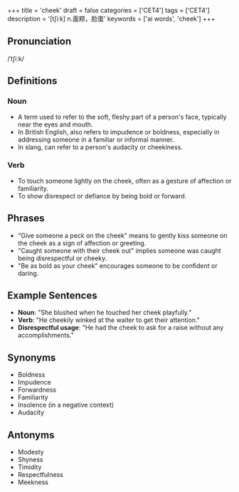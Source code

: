 +++
title = 'cheek'
draft = false
categories = ['CET4']
tags = ['CET4']
description = '[t∫iːk] n.面颊，脸蛋'
keywords = ['ai words', 'cheek']
+++

## Pronunciation
/ˈtʃiːk/

## Definitions
### Noun
- A term used to refer to the soft, fleshy part of a person's face, typically near the eyes and mouth.
- In British English, also refers to impudence or boldness, especially in addressing someone in a familiar or informal manner.
- In slang, can refer to a person's audacity or cheekiness.

### Verb
- To touch someone lightly on the cheek, often as a gesture of affection or familiarity.
- To show disrespect or defiance by being bold or forward.

## Phrases
- "Give someone a peck on the cheek" means to gently kiss someone on the cheek as a sign of affection or greeting.
- "Caught someone with their cheek out" implies someone was caught being disrespectful or cheeky.
- "Be as bold as your cheek" encourages someone to be confident or daring.

## Example Sentences
- **Noun**: "She blushed when he touched her cheek playfully."
- **Verb**: "He cheekily winked at the waiter to get their attention."
- **Disrespectful usage**: "He had the cheek to ask for a raise without any accomplishments."

## Synonyms
- Boldness
- Impudence
- Forwardness
- Familiarity
- Insolence (in a negative context)
- Audacity

## Antonyms
- Modesty
- Shyness
- Timidity
- Respectfulness
- Meekness
